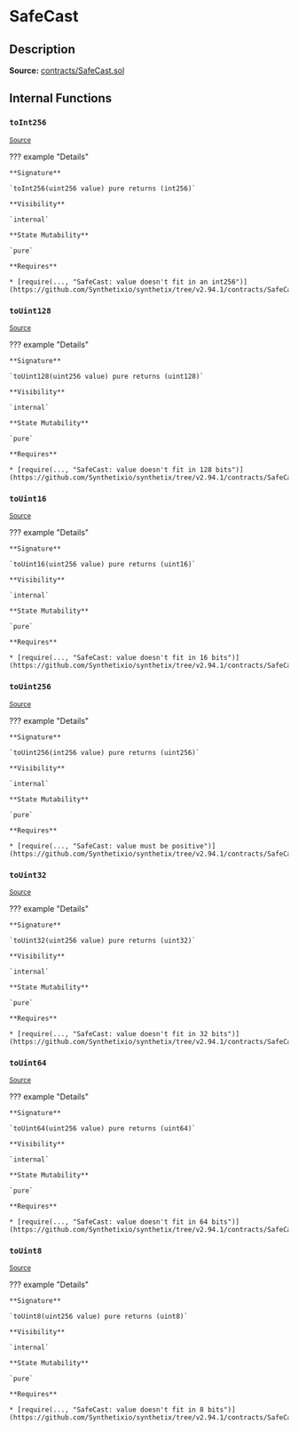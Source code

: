 # SafeCast

## Description

**Source:** [contracts/SafeCast.sol](https://github.com/Synthetixio/synthetix/tree/v2.94.1/contracts/SafeCast.sol)

## Internal Functions

### `toInt256`

<sub>[Source](https://github.com/Synthetixio/synthetix/tree/v2.94.1/contracts/SafeCast.sol#L115)</sub>

??? example "Details"

    **Signature**

    `toInt256(uint256 value) pure returns (int256)`

    **Visibility**

    `internal`

    **State Mutability**

    `pure`

    **Requires**

    * [require(..., "SafeCast: value doesn't fit in an int256")](https://github.com/Synthetixio/synthetix/tree/v2.94.1/contracts/SafeCast.sol#L116)

### `toUint128`

<sub>[Source](https://github.com/Synthetixio/synthetix/tree/v2.94.1/contracts/SafeCast.sol#L31)</sub>

??? example "Details"

    **Signature**

    `toUint128(uint256 value) pure returns (uint128)`

    **Visibility**

    `internal`

    **State Mutability**

    `pure`

    **Requires**

    * [require(..., "SafeCast: value doesn't fit in 128 bits")](https://github.com/Synthetixio/synthetix/tree/v2.94.1/contracts/SafeCast.sol#L32)

### `toUint16`

<sub>[Source](https://github.com/Synthetixio/synthetix/tree/v2.94.1/contracts/SafeCast.sol#L76)</sub>

??? example "Details"

    **Signature**

    `toUint16(uint256 value) pure returns (uint16)`

    **Visibility**

    `internal`

    **State Mutability**

    `pure`

    **Requires**

    * [require(..., "SafeCast: value doesn't fit in 16 bits")](https://github.com/Synthetixio/synthetix/tree/v2.94.1/contracts/SafeCast.sol#L77)

### `toUint256`

<sub>[Source](https://github.com/Synthetixio/synthetix/tree/v2.94.1/contracts/SafeCast.sol#L103)</sub>

??? example "Details"

    **Signature**

    `toUint256(int256 value) pure returns (uint256)`

    **Visibility**

    `internal`

    **State Mutability**

    `pure`

    **Requires**

    * [require(..., "SafeCast: value must be positive")](https://github.com/Synthetixio/synthetix/tree/v2.94.1/contracts/SafeCast.sol#L104)

### `toUint32`

<sub>[Source](https://github.com/Synthetixio/synthetix/tree/v2.94.1/contracts/SafeCast.sol#L61)</sub>

??? example "Details"

    **Signature**

    `toUint32(uint256 value) pure returns (uint32)`

    **Visibility**

    `internal`

    **State Mutability**

    `pure`

    **Requires**

    * [require(..., "SafeCast: value doesn't fit in 32 bits")](https://github.com/Synthetixio/synthetix/tree/v2.94.1/contracts/SafeCast.sol#L62)

### `toUint64`

<sub>[Source](https://github.com/Synthetixio/synthetix/tree/v2.94.1/contracts/SafeCast.sol#L46)</sub>

??? example "Details"

    **Signature**

    `toUint64(uint256 value) pure returns (uint64)`

    **Visibility**

    `internal`

    **State Mutability**

    `pure`

    **Requires**

    * [require(..., "SafeCast: value doesn't fit in 64 bits")](https://github.com/Synthetixio/synthetix/tree/v2.94.1/contracts/SafeCast.sol#L47)

### `toUint8`

<sub>[Source](https://github.com/Synthetixio/synthetix/tree/v2.94.1/contracts/SafeCast.sol#L91)</sub>

??? example "Details"

    **Signature**

    `toUint8(uint256 value) pure returns (uint8)`

    **Visibility**

    `internal`

    **State Mutability**

    `pure`

    **Requires**

    * [require(..., "SafeCast: value doesn't fit in 8 bits")](https://github.com/Synthetixio/synthetix/tree/v2.94.1/contracts/SafeCast.sol#L92)
